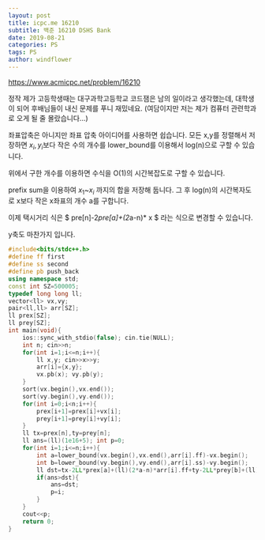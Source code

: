 ```yaml
---
layout: post
title: icpc.me 16210
subtitle: 백준 16210 DSHS Bank
date: 2019-08-21
categories: PS
tags: PS
author: windflower
---
```


<https://www.acmicpc.net/problem/16210>

정작 제가 고등학생때는 대구과학고등학교 코드잼은 남의 일이라고 생각했는데, 대학생이 되어 후배님들이 내신 문제를 푸니 재밌네요. (여담이지만 저는 제가 컴퓨터 관련학과로 오게 될 줄 몰랐습니다...)

좌표압축은 아니지만 좌표 압축 아이디어를 사용하면 쉽습니다. 모든 x,y를 정렬해서 저장하면 $x_i, y_i$보다 작은 수의 개수를 lower_bound를 이용해서 log(n)으로 구할 수 있습니다.

위에서 구한 개수를 이용하면 수식을 O(1)의 시간복잡도로 구할 수 있습니다.

prefix sum을 이용하여 $x_1$~$x_i$ 까지의 합을 저장해 둡니다. 그 후 log(n)의 시간복자도로 x보다 작은 x좌표의 개수 a를 구합니다.

이제 택시거리 식은 $ pre[n]-2*pre[a]+(2*a-n)* x $ 라는 식으로 변경할 수 있습니다.

y축도 마찬가지 입니다.  

```cpp
#include<bits/stdc++.h>
#define ff first
#define ss second
#define pb push_back
using namespace std;
const int SZ=500005;
typedef long long ll;
vector<ll> vx,vy;
pair<ll,ll> arr[SZ];
ll prex[SZ];
ll prey[SZ];
int main(void){
	ios::sync_with_stdio(false); cin.tie(NULL);
	int n; cin>>n;
	for(int i=1;i<=n;i++){
		ll x,y; cin>>x>>y;
		arr[i]={x,y};
		vx.pb(x); vy.pb(y);
	}
	sort(vx.begin(),vx.end());
	sort(vy.begin(),vy.end());
	for(int i=0;i<n;i++){
		prex[i+1]=prex[i]+vx[i];
		prey[i+1]=prey[i]+vy[i];
	}
	ll tx=prex[n],ty=prey[n];
	ll ans=(ll)(1e16+5); int p=0;
	for(int i=1;i<=n;i++){
		int a=lower_bound(vx.begin(),vx.end(),arr[i].ff)-vx.begin();
		int b=lower_bound(vy.begin(),vy.end(),arr[i].ss)-vy.begin();
		ll dst=tx-2LL*prex[a]+(ll)(2*a-n)*arr[i].ff+ty-2LL*prey[b]+(ll)(2*b-n)*arr[i].ss;
		if(ans>dst){
			ans=dst;
			p=i;
		}
	}
	cout<<p;
	return 0;
}
```
